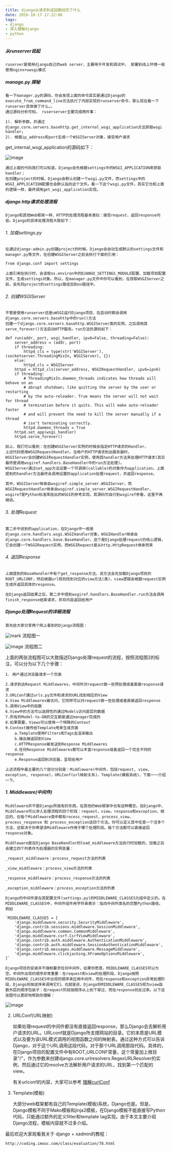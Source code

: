 ```yaml
---
title: django从请求到返回都经历了什么
date: 2016-10-17 17:22:06
tags:
- django
- 深入理解django
- python
---
```


##### 从runserver说起

    ruserver是使用django自己的web server，主要用于开发和调试中， 部署到线上环境一般使用nginx+uwsgi模式

##### manage.py 探秘

    看一下manager.py的源码，你会发现上面的命令其实是通过Django的execute_from_command_line方法执行了内部实现的runserver命令，那么现在看一下runserver具体做了什么。。
    通过源码分析可知， ruserserver主要完成两件事：
    
    1). 解析参数，并通过django.core.servers.basehttp.get_internal_wsgi_application方法获取wsgi handler;
    2). 根据ip_address和port生成一个WSGIServer对象，接受用户请求
    
get_internal_wsgi_application的源码如下：
    
![image](http://of66as8gb.bkt.clouddn.com/blog/20161017/174541324.png)

    通过上面的代码我们可以知道，Django会先根据settings中的WSGI_APPLICATION来获取handler；
    在创建project的时候，Django会默认创建一个wsgi.py文件，而settings中的WSGI_APPLICATION配置也会默认指向这个文件。看一下这个wsgi.py文件，其实它也和上面的逻辑一样，最终调用get_wsgi_application实现。
    
##### django http请求处理流程

    Django和其他Web框架一样，HTTP的处理流程基本类似：接受request，返回response内容。Django的具体处理流程大致如下：
    


###### 1. 加载settings.py
    
    在通过django-admin.py创建project的时候，Django会自动生成默认的settings文件和manager.py等文件，在创建WSGIServer之前会执行下面的引用：
    
    from django.conf import settings
    
    上面引用在执行时，会读取os.environ中的DJANGO_SETTINGS_MODULE配置，加载项目配置文件，生成settings对象。所以，在manager.py文件中你可以看到，在获取WSGIServer之前，会先将project的settings路径加到os路径中。

###### 2. 创建WSGIServer
    
    不管是使用runserver还是uWSGI运行Django项目，在启动时都会调用django.core.servers.basehttp中的run()方法
    创建一个django.core.servers.basehttp.WSGIServer类的实例，之后调用其serve_forever()方法启动HTTP服务。run方法的源码如下：

    def run(addr, port, wsgi_handler, ipv6=False, threading=False):
        server_address = (addr, port)
        if threading:
            httpd_cls = type(str('WSGIServer'), (socketserver.ThreadingMixIn, WSGIServer), {})
        else:
            httpd_cls = WSGIServer
        httpd = httpd_cls(server_address, WSGIRequestHandler, ipv6=ipv6)
        if threading:
            # ThreadingMixIn.daemon_threads indicates how threads will behave on an
            # abrupt shutdown; like quitting the server by the user or restarting
            # by the auto-reloader. True means the server will not wait for thread
            # termination before it quits. This will make auto-reloader faster
            # and will prevent the need to kill the server manually if a thread
            # isn't terminating correctly.
            httpd.daemon_threads = True
        httpd.set_app(wsgi_handler)
        httpd.serve_forever()
    
    如上，我们可以看到：在创建WSGIServer实例的时候会指定HTTP请求的Handler，
    上述代码使用WSGIRequestHandler。当用户的HTTP请求到达服务器时，
    WSGIServer会创建WSGIRequestHandler实例，使用其handler方法来处理HTTP请求(其实最终是调用wsgiref.handlers.BaseHandler中的run方法处理)。
    WSGIServer通过set_app方法设置一个可调用(callable)的对象作为application，上面提到的handler方法最终会调用设置的application处理request，并返回response。
    
    其中，WSGIServer继承自wsgiref.simple_server.WSGIServer，而WSGIRequestHandler继承自wsgiref.simple_server.WSGIRequestHandler，wsgiref是Python标准库给出的WSGI的参考实现。其源码可自行到wsgiref参看，这里不再细说。

###### 3. 处理Request

    第二步中说到的application，在Django中一般是django.core.handlers.wsgi.WSGIHandler对象，WSGIHandler继承自django.core.handlers.base.BaseHandler，这个是Django处理request的核心逻辑，它会创建一个WSGIRequest实例，而WSGIRequest是从http.HttpRequest继承而来

###### 4. 返回Response

    上面提到的BaseHandler中有个get_response方法，该方法会先加载Django项目的ROOT_URLCONF，然后根据url规则找到对应的view方法(类)，view逻辑会根据request实例生成并返回具体的response。
    
    在Django返回结果之后，第二步中提到wsgiref.handlers.BaseHandler.run方法会调用finish_response结束请求，并将内容返回给用户
    

##### Django处理Request的详细流程

    首先给大家分享两个网上看到的Django流程图：
    

![mark](http://of66as8gb.bkt.clouddn.com/blog/20161017/174911486.png)
                        流程图一
 
![image](http://of66as8gb.bkt.clouddn.com/blog/20161017/180016921.png)
流程图二


上面的两张流程图可以大致描述Django处理request的流程，按照流程图2的标注，可以分为以下几个步骤：

    1. 用户通过浏览器请求一个页面

    2.请求到达Request Middlewares，中间件对request做一些预处理或者直接response请求
    3.URLConf通过urls.py文件和请求的URL找到相应的View
    4.View Middlewares被访问，它同样可以对request做一些处理或者直接返回response
    5.调用View中的函数
    6.View中的方法可以选择性的通过Models访问底层的数据
    7.所有的Model-to-DB的交互都是通过manager完成的
    8.如果需要，Views可以使用一个特殊的Context
    9.Context被传给Template用来生成页面
        a.Template使用Filters和Tags去渲染输出
        b.输出被返回到View
        c.HTTPResponse被发送到Response Middlewares
        d.任何Response Middlewares都可以丰富response或者返回一个完全不同的response
        e.Response返回到浏览器，呈现给用户
    
    上述流程中最主要的几个部分分别是：Middleware(中间件，包括request, view, exception, response)，URLConf(url映射关系)，Template(模板系统)，下面一一介绍一下。


##### 1. Middleware(中间件)
    
    Middleware并不是Django所独有的东西，在其他的Web框架中也有这种概念。在Django中，Middleware可以渗入处理流程的四个阶段：request，view，response和exception，相应的，在每个Middleware类中都有rocess_request，process_view， process_response 和 process_exception这四个方法。你可以定义其中任意一个活多个方法，这取决于你希望该Middleware作用于哪个处理阶段。每个方法都可以直接返回response对象。

    Middleware是在Django BaseHandler的load_middleware方法执行时加载的，加载之后会建立四个列表作为处理器的实例变量：

    _request_middleware：process_request方法的列表

    _view_middleware：process_view方法的列表

    _response_middleware：process_response方法的列表

    _exception_middleware：process_exception方法的列表

    Django的中间件是在其配置文件(settings.py)的MIDDLEWARE_CLASSES元组中定义的。在MIDDLEWARE_CLASSES中，中间件组件用字符串表示：指向中间件类名的完整Python路径。例如
    
    `MIDDLEWARE_CLASSES = [
        'django.middleware.security.SecurityMiddleware',
        'django.contrib.sessions.middleware.SessionMiddleware',
        'django.middleware.common.CommonMiddleware',
        'django.middleware.csrf.CsrfViewMiddleware',
        'django.contrib.auth.middleware.AuthenticationMiddleware',
        'django.contrib.auth.middleware.SessionAuthenticationMiddleware',
        'django.contrib.messages.middleware.MessageMiddleware',
        'django.middleware.clickjacking.XFrameOptionsMiddleware',
    ]`
    
    Django项目的安装并不强制要求任何中间件，如果你愿意，MIDDLEWARE_CLASSES可以为空。中间件出现的顺序非常重要：在request和view的处理阶段，Django按照MIDDLEWARE_CLASSES中出现的顺序来应用中间件，而在response和exception异常处理阶段，Django则按逆序来调用它们。也就是说，Django将MIDDLEWARE_CLASSES视为view函数外层的顺序包装子：在request阶段按顺序从上到下穿过，而在response则反过来。以下这张图可以更好地帮助你理解：
    
![image](http://of66as8gb.bkt.clouddn.com/blog/20161017/180754931.png)

2. URLConf(URL映射)


    如果处理request的中间件都没有直接返回response，那么Django会去解析用户请求的URL。URLconf就是Django所支撑网站的目录。它的本质是URL模式以及要为该URL模式调用的视图函数之间的映射表。通过这种方式可以告诉Django，对于这个URL调用这段代码，对于那个URL调用那段代码。具体的，在Django项目的配置文件中有ROOT_URLCONF常量，这个常量加上根目录"/"，作为参数来创建django.core.urlresolvers.RegexURLResolver的实例，然后通过它的resolve方法解析用户请求的URL，找到第一个匹配的view。

    有关urlconf的内容，大家可以参考 [理解curlConf]()

3. Template(模板)


    大部分web框架都有自己的Template(模板)系统，Django也是。但是，Django模板不同于Mako模板和jinja2模板，在Django模板不能直接写Python代码，只能通过额外的定义filter和template tag实现。由于本文主要介绍Django流程，模板内容就不过多介绍。
	
最后欢迎大家观看我关于 django + xadmin的教程：

	http://coding.imooc.com/class/evaluation/78.html